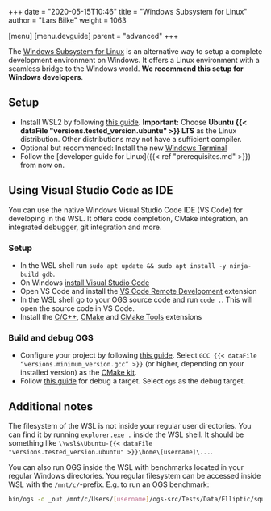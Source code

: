 +++
date = "2020-05-15T10:46"
title = "Windows Subsystem for Linux"
author = "Lars Bilke"
weight = 1063

[menu]
  [menu.devguide]
    parent = "advanced"
+++

The [Windows Subsystem for Linux](https://en.wikipedia.org/wiki/Windows_Subsystem_for_Linux) is an alternative way to setup a complete development environment on Windows. It offers a Linux environment with a seamless bridge to the Windows world. **We recommend this setup for Windows developers**.

## Setup

- Install WSL2 by following [this guide](https://docs.microsoft.com/en-us/windows/wsl/install-win10). **Important:** Choose **Ubuntu {{< dataFile "versions.tested_version.ubuntu" >}} LTS** as the Linux distribution. Other distributions may not have a sufficient compiler.
- Optional but recommended: Install the new [Windows Terminal](https://docs.microsoft.com/en-us/windows/terminal/get-started)
- Follow the [developer guide for Linux]({{< ref "prerequisites.md" >}}) from now on.

## Using Visual Studio Code as IDE

You can use the native Windows Visual Studio Code IDE (VS Code) for developing in the WSL. It offers code completion, CMake integration, an integrated debugger, git integration and more.

### Setup

- In the WSL shell run `sudo apt update && sudo apt install -y ninja-build gdb`.
- On Windows [install Visual Studio Code](https://code.visualstudio.com/docs/setup/windows)
- Open VS Code and install the [VS Code Remote Development](https://marketplace.visualstudio.com/items?itemName=ms-vscode-remote.vscode-remote-extensionpack) extension
- In the WSL shell go to your OGS source code and run `code .`. This will open the source code in VS Code.
- Install the [C/C++](https://marketplace.visualstudio.com/items?itemName=ms-vscode.cpptools), [CMake](https://marketplace.visualstudio.com/items?itemName=twxs.cmake) and [CMake Tools](https://marketplace.visualstudio.com/items?itemName=ms-vscode.cmake-tools) extensions

### Build and debug OGS

- Configure your project by following [this guide](https://vector-of-bool.github.io/docs/vscode-cmake-tools/getting_started.html#configuring-your-project). Select `GCC {{< dataFile “versions.minimum_version.gcc” >}}` (or higher, depending on your installed version) as the [CMake kit](https://vector-of-bool.github.io/docs/vscode-cmake-tools/kits.html#kits).
- Follow [this guide](https://vector-of-bool.github.io/docs/vscode-cmake-tools/debugging.html#selecting-a-launch-target) for debug a target. Select `ogs` as the debug target.

## Additional notes

The filesystem of the WSL is not inside your regular user directories. You can find it by running `explorer.exe .` inside the WSL shell. It should be something like `\\wsl$\Ubuntu-{{< dataFile "versions.tested_version.ubuntu" >}}\home\[username]\...`.

You can also run OGS inside the WSL with benchmarks located in your regular Windows directories. You regular filesystem can be accessed inside WSL with the `/mnt/c/`-prefix. E.g. to run an OGS benchmark:

```bash
bin/ogs -o _out /mnt/c/Users/[username]/ogs-src/Tests/Data/Elliptic/square_1x1_SteadyStateDiffusion/square_1e0.prj
```
